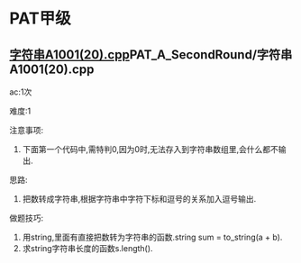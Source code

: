 # PAT甲级
## [字符串A1001(20).cpp](PAT_A_SecondRound/字符串A1001(20).cpp)PAT_A_SecondRound/字符串A1001(20).cpp
ac:1次

难度:1

注意事项:
1. 下面第一个代码中,需特判0,因为0时,无法存入到字符串数组里,会什么都不输出.

思路:
1. 把数转成字符串,根据字符串中字符下标和逗号的关系加入逗号输出.

做题技巧:
1. 用string,里面有直接把数转为字符串的函数.string sum = to_string(a + b).
2. 求string字符串长度的函数s.length().
